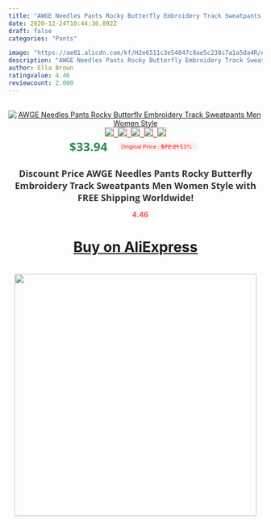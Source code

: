 ```yaml
---
title: "AWGE Needles Pants Rocky Butterfly Embroidery Track Sweatpants Men Women Style"
date: 2020-12-24T10:44:36.892Z
draft: false
categories: "Pants"

image: "https://ae01.alicdn.com/kf/H2e6511c3e54047c8ae5c238c7a1a5da4R/AWGE-Needles-Pants-Rocky-Butterfly-Embroidery-Track-Sweatpants-Men-Women-Style.jpg"
description: "AWGE Needles Pants Rocky Butterfly Embroidery Track Sweatpants Men Women Style"
author: Ella Brown
ratingvalue: 4.46
reviewcount: 2.000
---
```

<br>
<div style="text-align: center;">
<a href="https://s.click.aliexpress.com/e/_9hNXh3" target="_blank" rel="nofollow noopener noreferrer"><img alt="AWGE Needles Pants Rocky Butterfly Embroidery Track Sweatpants Men Women Style" class="magnifier-image" src="https://ae01.alicdn.com/kf/H2e6511c3e54047c8ae5c238c7a1a5da4R/AWGE-Needles-Pants-Rocky-Butterfly-Embroidery-Track-Sweatpants-Men-Women-Style.jpg_640x640.jpg">
<br>
<img style="border:1px solid salmon" src="https://ae01.alicdn.com/kf/H2e6511c3e54047c8ae5c238c7a1a5da4R/AWGE-Needles-Pants-Rocky-Butterfly-Embroidery-Track-Sweatpants-Men-Women-Style.jpg_120x120.jpg">&nbsp;&nbsp;<img style="border:1px solid salmon" src="https://ae01.alicdn.com/kf/H6c12f991e8ff448cbabbe93f81c33962j/AWGE-Needles-Pants-Rocky-Butterfly-Embroidery-Track-Sweatpants-Men-Women-Style.jpg_120x120.jpg">&nbsp;&nbsp;<img style="border:1px solid salmon" src="https://ae01.alicdn.com/kf/Ha2c160cdbc8a48e194a89eee44e12a16q/AWGE-Needles-Pants-Rocky-Butterfly-Embroidery-Track-Sweatpants-Men-Women-Style.jpg_120x120.jpg">&nbsp;&nbsp;<img style="border:1px solid salmon" src="https://ae01.alicdn.com/kf/Haf5f2f5c5a304fdea5559b8d89b0f5a3p/AWGE-Needles-Pants-Rocky-Butterfly-Embroidery-Track-Sweatpants-Men-Women-Style.jpg_120x120.jpg">&nbsp;&nbsp;<img style="border:1px solid salmon" src="https://ae01.alicdn.com/kf/Heea85fced4ac4483af430c2ae8690eb6J/AWGE-Needles-Pants-Rocky-Butterfly-Embroidery-Track-Sweatpants-Men-Women-Style.jpg_120x120.jpg"></a></div><br0>
<div style="text-align: center;"><span style="background-color: white; border: 0px; box-sizing: border-box; color: seagreen; display: inline-block; font-family: &quot;open sans&quot; , &quot;arial&quot; , &quot;helvetica&quot; , sans-serif , &quot;heiti&quot;; font-size: 24px; font-stretch: inherit; font-weight: 700; line-height: inherit; margin: 0px 10px 0px 0px; padding: 0px; vertical-align: middle;">$33.94 </span>
<span style="background: rgb(255 , 241 , 241); border-radius: 3px; border: 0px; box-sizing: border-box; color: #ff4747; display: inline-block; font-family: inherit; font-size: 12px; font-stretch: inherit; font-style: inherit; font-variant: inherit; font-weight: 600; line-height: inherit; margin: 0px; padding: 2px 5px; transform: scale(0.9); vertical-align: middle;">Original Price : <b style="text-decoration: line-through;">$72.21 </b> 53%&nbsp;&nbsp;</span></div>
<h1 style="color: #333333; display: inline-block; font-family: &quot;open sans&quot; , &quot;arial&quot; , &quot;helvetica&quot; , sans-serif , &quot;heiti&quot;; font-size: 18px; font-stretch: inherit; font-weight: 700; text-align: center;">Discount Price AWGE Needles Pants Rocky Butterfly Embroidery Track Sweatpants Men Women Style with FREE Shipping Worldwide!</h1>
<div style="color: #ff4747; text-align: center;">
<img src="https://4.bp.blogspot.com/-M0ZcTcb-5uY/XleCXlxnR4I/AAAAAAAAAEc/OrjgMkXV1oMQFaCRZj5HQwOCBcu3w1FegCPcBGAYYCw/s1600/star.png" style="height: 15px;">&nbsp;<b>4.46</b></div>
<div class="button_cont" align="center"><a class="buynow_a" href="https://s.click.aliexpress.com/e/_9hNXh3" target="_blank" rel="nofollow noopener noreferrer"><H1>Buy on AliExpress</H1></a></div><br>
<div class="separator" style="clear: both; text-align: center;">
<img src="https://lh3.googleusercontent.com/-pTy5HemUv9M/XlePHvY0dAI/AAAAAAAAAE4/0nX5iRUoIWY8eMW9Dpxeirr157OZliDIgCLcBGAsYHQ/s1600/badge.gif" width="480">
</div>
